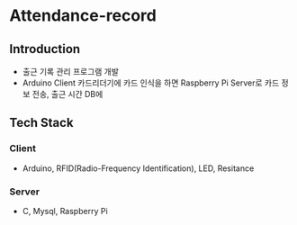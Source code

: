 # Attendance-record

## Introduction
- 출근 기록 관리 프로그램 개발
- Arduino Client 카드리더기에 카드 인식을 하면 Raspberry Pi Server로 카드 정보 전송, 출근 시간 DB에 

## Tech Stack
 ### Client
  - Arduino, RFID(Radio-Frequency Identification), LED, Resitance
 ### Server
  - C, Mysql, Raspberry Pi
  
